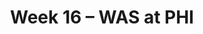 ---
layout: game
title: Week 16 – WAS at PHI
season: 2015
game_id: 2015_16_WAS_PHI
away_team: WAS
home_team: PHI
---